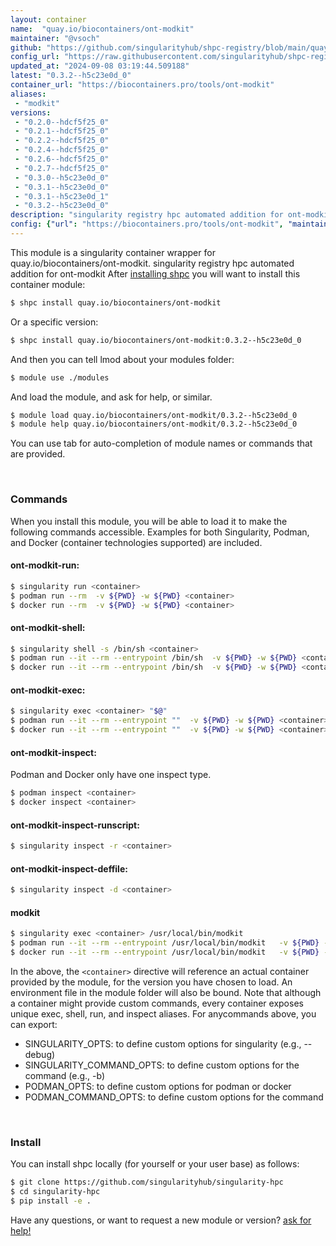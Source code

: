 ```yaml
---
layout: container
name:  "quay.io/biocontainers/ont-modkit"
maintainer: "@vsoch"
github: "https://github.com/singularityhub/shpc-registry/blob/main/quay.io/biocontainers/ont-modkit/container.yaml"
config_url: "https://raw.githubusercontent.com/singularityhub/shpc-registry/main/quay.io/biocontainers/ont-modkit/container.yaml"
updated_at: "2024-09-08 03:19:44.509188"
latest: "0.3.2--h5c23e0d_0"
container_url: "https://biocontainers.pro/tools/ont-modkit"
aliases:
 - "modkit"
versions:
 - "0.2.0--hdcf5f25_0"
 - "0.2.1--hdcf5f25_0"
 - "0.2.2--hdcf5f25_0"
 - "0.2.4--hdcf5f25_0"
 - "0.2.6--hdcf5f25_0"
 - "0.2.7--hdcf5f25_0"
 - "0.3.0--h5c23e0d_0"
 - "0.3.1--h5c23e0d_0"
 - "0.3.1--h5c23e0d_1"
 - "0.3.2--h5c23e0d_0"
description: "singularity registry hpc automated addition for ont-modkit"
config: {"url": "https://biocontainers.pro/tools/ont-modkit", "maintainer": "@vsoch", "description": "singularity registry hpc automated addition for ont-modkit", "latest": {"0.3.2--h5c23e0d_0": "sha256:e4a9dd8b99dd77e8a1a361fc3453cb85612249c3dc818dd6f0cb3b837ee3e804"}, "tags": {"0.2.0--hdcf5f25_0": "sha256:07de6449e8476fb37b1ff4ba431386fe33313c54a88d8840402c87887affd90e", "0.2.1--hdcf5f25_0": "sha256:9652585587fd7d2d32bd6aa36b9e656adc43c8460405ec4d1cf2d63d43b25dc5", "0.2.2--hdcf5f25_0": "sha256:8ff6b58b408eb2883b1f76aeb9d77983fdc91d395bfe7bfed055265fca9f058e", "0.2.4--hdcf5f25_0": "sha256:ccb350e95ce17aa04f9d35b55e83f1361d69de3856f37e6a72120b63ebd595a4", "0.2.6--hdcf5f25_0": "sha256:9dd9d1a2d943d5617e52c67ac8a7ee61db959f57637d619c5dde504ac0e8b600", "0.2.7--hdcf5f25_0": "sha256:78b0baf5dd0bf765f29a09542fb2b1109fbabdf6558f2ec4553ec29b9964bb3d", "0.3.0--h5c23e0d_0": "sha256:22d5ed1720579977df4e4be22af1ebc69b83c1935f7245776c915a446208b5ac", "0.3.1--h5c23e0d_0": "sha256:86a4cc98e6b1cc8432a3a874f98cb44cd7fab359d2f0a5abc8d72bd3316f1e16", "0.3.1--h5c23e0d_1": "sha256:1c3d328c9057fe6a05cbd8979140085312ebfa248123219d8db540a9bad15f8e", "0.3.2--h5c23e0d_0": "sha256:e4a9dd8b99dd77e8a1a361fc3453cb85612249c3dc818dd6f0cb3b837ee3e804"}, "docker": "quay.io/biocontainers/ont-modkit", "aliases": {"modkit": "/usr/local/bin/modkit"}}
---
```


This module is a singularity container wrapper for quay.io/biocontainers/ont-modkit.
singularity registry hpc automated addition for ont-modkit
After [installing shpc](#install) you will want to install this container module:


```bash
$ shpc install quay.io/biocontainers/ont-modkit
```

Or a specific version:

```bash
$ shpc install quay.io/biocontainers/ont-modkit:0.3.2--h5c23e0d_0
```

And then you can tell lmod about your modules folder:

```bash
$ module use ./modules
```

And load the module, and ask for help, or similar.

```bash
$ module load quay.io/biocontainers/ont-modkit/0.3.2--h5c23e0d_0
$ module help quay.io/biocontainers/ont-modkit/0.3.2--h5c23e0d_0
```

You can use tab for auto-completion of module names or commands that are provided.

<br>

### Commands

When you install this module, you will be able to load it to make the following commands accessible.
Examples for both Singularity, Podman, and Docker (container technologies supported) are included.

#### ont-modkit-run:

```bash
$ singularity run <container>
$ podman run --rm  -v ${PWD} -w ${PWD} <container>
$ docker run --rm  -v ${PWD} -w ${PWD} <container>
```

#### ont-modkit-shell:

```bash
$ singularity shell -s /bin/sh <container>
$ podman run --it --rm --entrypoint /bin/sh  -v ${PWD} -w ${PWD} <container>
$ docker run --it --rm --entrypoint /bin/sh  -v ${PWD} -w ${PWD} <container>
```

#### ont-modkit-exec:

```bash
$ singularity exec <container> "$@"
$ podman run --it --rm --entrypoint ""  -v ${PWD} -w ${PWD} <container> "$@"
$ docker run --it --rm --entrypoint ""  -v ${PWD} -w ${PWD} <container> "$@"
```

#### ont-modkit-inspect:

Podman and Docker only have one inspect type.

```bash
$ podman inspect <container>
$ docker inspect <container>
```

#### ont-modkit-inspect-runscript:

```bash
$ singularity inspect -r <container>
```

#### ont-modkit-inspect-deffile:

```bash
$ singularity inspect -d <container>
```


#### modkit

```bash
$ singularity exec <container> /usr/local/bin/modkit
$ podman run --it --rm --entrypoint /usr/local/bin/modkit   -v ${PWD} -w ${PWD} <container> -c " $@"
$ docker run --it --rm --entrypoint /usr/local/bin/modkit   -v ${PWD} -w ${PWD} <container> -c " $@"
```



In the above, the `<container>` directive will reference an actual container provided
by the module, for the version you have chosen to load. An environment file in the
module folder will also be bound. Note that although a container
might provide custom commands, every container exposes unique exec, shell, run, and
inspect aliases. For anycommands above, you can export:

 - SINGULARITY_OPTS: to define custom options for singularity (e.g., --debug)
 - SINGULARITY_COMMAND_OPTS: to define custom options for the command (e.g., -b)
 - PODMAN_OPTS: to define custom options for podman or docker
 - PODMAN_COMMAND_OPTS: to define custom options for the command

<br>

### Install

You can install shpc locally (for yourself or your user base) as follows:

```bash
$ git clone https://github.com/singularityhub/singularity-hpc
$ cd singularity-hpc
$ pip install -e .
```

Have any questions, or want to request a new module or version? [ask for help!](https://github.com/singularityhub/singularity-hpc/issues)
